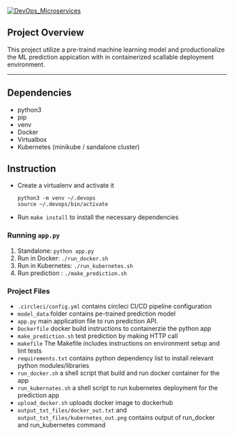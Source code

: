 [![DevOps_Microservices](https://circleci.com/gh/rayhan/DevOps_Microservices.svg?style=svg)](https://github.com/rayhan/DevOps_Microservices)


## Project Overview

This project utilize a pre-traind machine learning model and productionalize the ML prediction appication with in containerized scallable deployment environment.

---
## Dependencies
 - python3
 - pip
 - venv
 - Docker
 - Virtualbox
 - Kubernetes (minikube / sandalone cluster)

 
## Instruction

- Create a virtualenv and activate it
    
    ```
  python3 -m venv ~/.devops
  source ~/.devops/bin/activate   
    ```
- Run `make install` to install the necessary dependencies

### Running `app.py`

1. Standalone:  `python app.py`
2. Run in Docker:  `./run_docker.sh`
3. Run in Kubernetes:  `./run_kubernetes.sh`
4. Run prediction : `./make_prediction.sh`

### Project Files

- `.circleci/config.yml` contains circleci CI/CD pipeline configuration
- `model_data` folder contains pe-trained prediction model
- `app.py` main application file to run prediction API.
- `Dockerfile` docker build instructions to containerzie the python app
- `make_prediction.sh` test prediction by making HTTP call
- `makefile` The Makefile includes instructions on environment setup and lint tests
- `requirements.txt` contains python dependency list to install relevant python modules/libraries
- `run_docker.sh` a shell script that build and run docker container for the app
- `run_kubernates.sh` a shell script to run kubernetes deployment for the prediction app
- `upload_docker.sh` uploads docker image to dockerhub 
- `output_txt_files/docker_out.txt` and `output_txt_files/kubernetes_out.png` contains output of run_docker and run_kubernetes command
